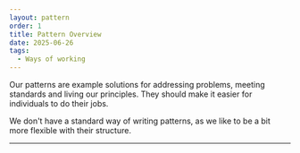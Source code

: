```yaml
---
layout: pattern
order: 1
title: Pattern Overview
date: 2025-06-26
tags:
  - Ways of working
---
```


Our patterns are example solutions for addressing problems, meeting standards and living our principles. They should make it easier for individuals to do their jobs. 

We don't have a standard way of writing patterns, as we like to be a bit more flexible with their structure.

---
